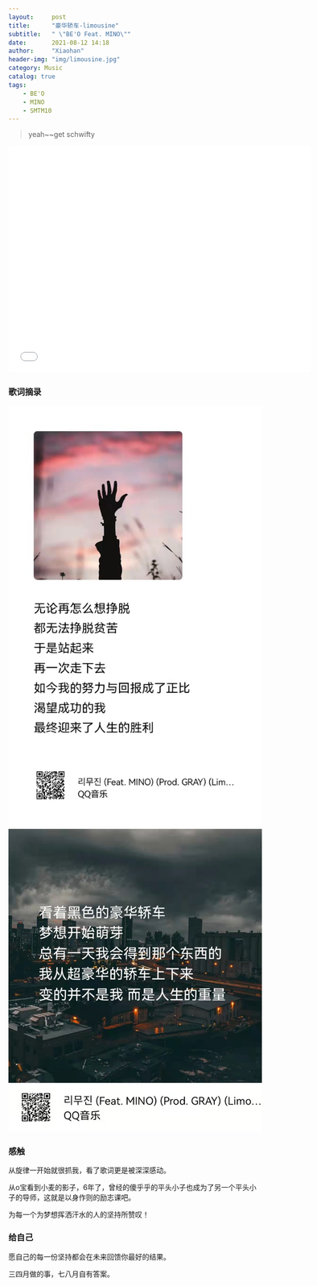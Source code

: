 ```yaml
---
layout:     post
title:      "豪华轿车-limousine"
subtitle:   " \"BE'O Feat. MINO\""
date:       2021-08-12 14:18
author:     "Xiaohan"
header-img: "img/limousine.jpg"
category: Music
catalog: true
tags:
    - BE'O
    - MINO
    - SMTM10
---
```


> yeah~~get schwifty

<iframe 
src="//player.bilibili.com/player.html?aid=721821552&bvid=BV1AS4y1R7Xu&cid=445420771&page=1" 
scrolling="no" 
border="0" 
frameborder="no" 
framespacing="0" 
allowfullscreen="true" 
height=450 
width=600> 
</iframe>

### 歌词摘录

![](https://github.com/Yangxiaohan0120/Yangxiaohan0120.github.io/blob/main/img/in-post/limosine/lyric1.jpeg)
![](https://github.com/Yangxiaohan0120/Yangxiaohan0120.github.io/blob/main/img/in-post/limosine/lyric2.jpeg)

### 感触

从旋律一开始就很抓我，看了歌词更是被深深感动。

从o宝看到小麦的影子，6年了，曾经的傻乎乎的平头小子也成为了另一个平头小子的导师，这就是以身作则的励志课吧。

为每一个为梦想挥洒汗水的人的坚持所赞叹！

### 给自己

愿自己的每一份坚持都会在未来回馈你最好的结果。

三四月做的事，七八月自有答案。